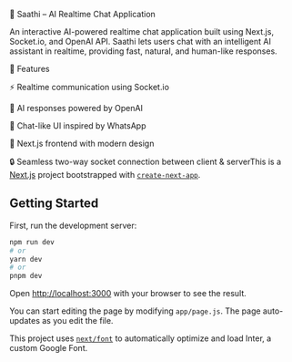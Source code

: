 
🧠 Saathi – AI Realtime Chat Application

An interactive AI-powered realtime chat application built using Next.js, Socket.io, and OpenAI API.
Saathi lets users chat with an intelligent AI assistant in realtime, providing fast, natural, and human-like responses.

🚀 Features

⚡ Realtime communication using Socket.io

🤖 AI responses powered by OpenAI

💬 Chat-like UI inspired by WhatsApp

🧭 Next.js frontend with modern design

🔒 Seamless two-way socket connection between client & serverThis is a [Next.js](https://nextjs.org/) project bootstrapped with [`create-next-app`](https://github.com/vercel/next.js/tree/canary/packages/create-next-app).

## Getting Started

First, run the development server:

```bash
npm run dev
# or
yarn dev
# or
pnpm dev
```

Open [http://localhost:3000](http://localhost:3000) with your browser to see the result.

You can start editing the page by modifying `app/page.js`. The page auto-updates as you edit the file.

This project uses [`next/font`](https://nextjs.org/docs/basic-features/font-optimization) to automatically optimize and load Inter, a custom Google Font.



